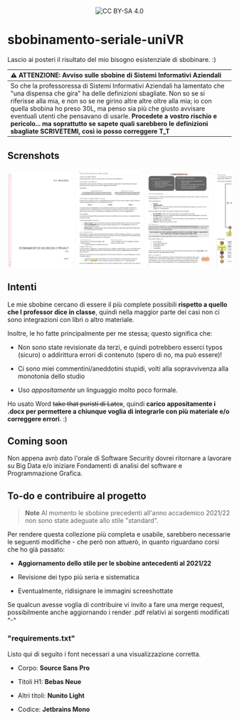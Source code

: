 <p align="center">
 <img src="https://img.shields.io/badge/License-CC%20BY--NC--SA%204.0-lightgrey.svg" alt="CC BY-SA 4.0"/>

# sbobinamento-seriale-uniVR

Lascio ai posteri il risultato del mio bisogno esistenziale di sbobinare. :)

</p>

| :warning: **ATTENZIONE: Avviso sulle sbobine di Sistemi Informativi Aziendali**                                                                                                                                                                                                                                                                                                                                                                                                                 |
|:----------------------------------------------------------------------------------------------------------------------------------------------------------------------------------------------------------------------------------------------------------------------------------------------------------------------------------------------------------------------------------------------------------------------------------------------------------------------------------------------- |
| So che la professoressa di Sistemi Informativi Aziendali ha lamentato che "una dispensa che gira" ha delle definizioni sbagliate. Non so se si riferisse alla mia, e non so se ne girino altre altre oltre alla mia; io con quella sbobina ho preso 30L, ma penso sia più che giusto avvisare eventuali utenti che pensavano di usarle. **Procedete a vostro rischio e pericolo... ma soprattutto se sapete quali sarebbero le definizioni sbagliate SCRIVETEMI, così io posso correggere T_T** |

## Screnshots
 <div style="color:blue;overflow: scroll;white-space: nowrap;">
 <img width="30%" src="/Screenshots/6.png" alt="screenshot by me. CC BY-SA 4.0"/>
 <img width="30%" src="/Screenshots/2.png" alt="screenshot by me. CC BY-SA 4.0"/>
 <img width="30%" src="/Screenshots/3.png" alt="screenshot by me. CC BY-SA 4.0"/>
 <img width="30%" src="/Screenshots/1.png" alt="screenshot by me. CC BY-SA 4.0"/>
 <img width="30%" src="/Screenshots/5.png" alt="screenshot by me. CC BY-SA 4.0"/>
 <img width="30%" src="/Screenshots/4.png" alt="screenshot by me. CC BY-SA 4.0"/>
</div> 

## Intenti

Le mie sbobine cercano di essere il più complete possibili **rispetto a quello che l professor dice in classe**, quindi nella maggior parte dei casi non ci sono integrazioni con libri o altro materiale. 

Inoltre, le ho fatte principalmente per me stessa; questo significa che:

- Non sono state revisionate da terzi, e quindi potrebbero esserci typos (sicuro) o addirittura errori di contenuto (spero di no, ma può essere)!

- Ci sono miei commentini/aneddotini stupidi, volti alla sopravvivenza alla monotonia dello studio

- Uso *appositamente* un linguaggio molto poco formale.

Ho usato Word ~~take that puristi di Latex~~, quindi **carico appositamente i .docx per permettere a chiunque voglia di integrarle con più materiale e/o correggere errori**. :)

## Coming soon

Non appena avrò dato l'orale di Software Security dovrei ritornare a lavorare su Big Data e/o iniziare Fondamenti di analisi del software e Programmazione Grafica.

## To-do e contribuire al progetto

> **Note**
> Al momento le sbobine precedenti all'anno accademico 2021/22 non sono state adeguate allo stile "standard".

 Per rendere questa collezione più completa e usabile, sarebbero necessarie le seguenti modifiche - che però non attuerò, in quanto riguardano corsi che ho già passato:

* **Aggiornamento dello stile per le sbobine antecedenti al 2021/22**

* Revisione dei typo più seria e sistematica

* Eventualmente, ridisignare le immagini screeshottate

Se qualcun avesse voglia di contribuire vi invito a fare una merge request, possibilmente anche aggiornando i render .pdf relativi ai sorgenti modificati ^-^

### "requirements.txt"

Listo qui di seguito i font necessari a una visualizzazione corretta.

- Corpo: **Source Sans Pro**

- Titoli H1: **Bebas Neue**

- Altri titoli: **Nunito Light**

- Codice: **Jetbrains Mono**
